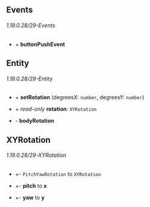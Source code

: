 ## Events
###### 1.19.0.28/29-Events
- \+ **buttonPushEvent**



## Entity
###### 1.19.0.28/29-Entity
- \+ **setRotation** (degreesX: `number`, degreesY: `number`)

- \+ *read-only* **rotation**: `XYRotation`

- \- **bodyRotation**


## XYRotation
###### 1.19.0.28/29-XYRotation
- +- `PitchYawRotation` to `XYRotation`

- +- **pitch** to **x**

- +- **yaw** to **y**

 


